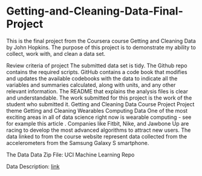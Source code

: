 # Getting-and-Cleaning-Data-Final-Project
This is the final project from the Coursera course Getting and Cleaning Data by John Hopkins. The purpose of this project is to demonstrate my ability to collect, work with, and clean a data set.

Review criteria of project
The submitted data set is tidy.
The Github repo contains the required scripts.
GitHub contains a code book that modifies and updates the available codebooks with the data to indicate all the variables and summaries calculated, along with units, and any other relevant information.
The README that explains the analysis files is clear and understandable.
The work submitted for this project is the work of the student who submitted it. Getting and Cleaning Data Course Project
Project theme
Getting and Cleaning Wearables Computing Data
One of the most exciting areas in all of data science right now is wearable computing - see for example this article . Companies like Fitbit, Nike, and Jawbone Up are racing to develop the most advanced algorithms to attract new users. The data linked to from the course website represent data collected from the accelerometers from the Samsung Galaxy S smartphone.

The Data
Data Zip File: UCI Machine Learning Repo

Data Description: [link]((https://archive.ics.uci.edu/dataset/240/human+activity+recognition+using+smartphones))
